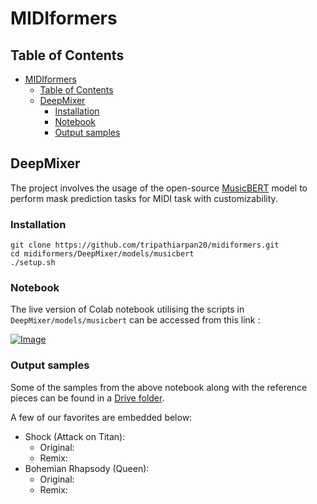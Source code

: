 # MIDIformers

## Table of Contents
- [MIDIformers](#midiformers)
  - [Table of Contents](#table-of-contents)
  - [DeepMixer <a name="deepmixer"></a>](#deepmixer-)
    - [Installation <a name="deepmixerinstall"></a>](#installation-)
    - [Notebook <a name="deepmixernotebook"></a>](#notebook-)
    - [Output samples <a name="deepmixeroutsamples"></a>](#output-samples-)

## DeepMixer <a name="deepmixer"></a> 

The project involves the usage of the open-source [MusicBERT](https://github.com/microsoft/muzic/tree/main/musicbert) model to perform mask prediction tasks for MIDI task with customizability.

### Installation <a name="deepmixerinstall"></a> 

```
git clone https://github.com/tripathiarpan20/midiformers.git
cd midiformers/DeepMixer/models/musicbert
./setup.sh
```

### Notebook <a name="deepmixernotebook"></a> 
The live version of Colab notebook utilising the scripts in `DeepMixer/models/musicbert` can be accessed from this link : 

<a href="https://colab.research.google.com/drive/1C7jS-s1BCWLXiCQQyvIl6xmCMrqgc9fg?usp=sharing">
<img src="https://colab.research.google.com/assets/colab-badge.svg" alt="Image" style="display: block; margin: 0 auto" />
</a>

### Output samples <a name="deepmixeroutsamples"></a> 
Some of the samples from the above notebook along with the reference pieces can be found in a [Drive folder](https://drive.google.com/drive/folders/1fO9zKbwMHwDgy_p84q5dM5yFf0y8f9y9?usp=sharing).

A few of our favorites are embedded below:  

* Shock (Attack on Titan):
    - Original: <audio ref='themeSong' src="https://drive.google.com/file/d/1QgDglLw4KxM1pGk1xXjhl_IA_BWj39QL" autoPlay loop></audio>
    - Remix: <audio ref='themeSong' src="https://drive.google.com/file/d/1GntQWYpweRhbyZdguz0i3_n01FcRv_m3" autoPlay loop></audio>
* Bohemian Rhapsody (Queen):
    - Original: <audio ref='themeSong' src="https://drive.google.com/file/d/1dGkZ27SNuH-dKZzc-tYbCKtVjDORkSQM" autoPlay loop></audio>
    - Remix:  <audio ref='themeSong' src="https://drive.google.com/file/d/1VIISqvyOZXmGE4WBHWWyhoIwHH-s-p8K" autoPlay loop></audio>